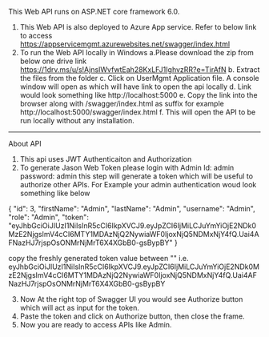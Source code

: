 This Web API runs on ASP.NET core framework 6.0. 

1) This Web API is also deployed to Azure App service. Refer to below link to access 
https://appservicemgmt.azurewebsites.net/swagger/index.html
2) To run the Web API locally in Windows
  a.Please download the zip from below one drive link 
https://1drv.ms/u/s!AjnsIWvfwtEah28KxLFJ1IghvzRR?e=TirAfN
  b. Extract the files from the folder
  c. Click on UserMgmt Application file. A console window will open as which will have link to open the api locally
  d. Link would look something like http://localhost:5000
  e. Copy the link into the browser along with /swagger/index.html as suffix for example http://localhost:5000/swagger/index.html
  f. This will open the API to be run locally without any installation.
 ______________________________________________________________________________________________________________________________
 
 About API
 
 1) This api uses JWT Authenticaiton and Authorization
 2) To generate Jason Web Token please login with Admin 
  Id: admin
  password: admin
  this step will generate a token which will be useful to authorize other APIs. For Example your admin authentication woud look something like below
  
  {
  "id": 3,
  "firstName": "Admin",
  "lastName": "Admin",
  "username": "Admin",
  "role": "Admin",
  "token": "eyJhbGciOiJIUzI1NiIsInR5cCI6IkpXVCJ9.eyJpZCI6IjMiLCJuYmYiOjE2NDk0MzE2NjgsImV4cCI6MTY1MDAzNjQ2NywiaWF0IjoxNjQ5NDMxNjY4fQ.Uai4AFNazHJ7rjspOsONMrNjMrT6X4XGbB0-gsBypBY"
}

copy the freshly generated token value between "" i.e. 
eyJhbGciOiJIUzI1NiIsInR5cCI6IkpXVCJ9.eyJpZCI6IjMiLCJuYmYiOjE2NDk0MzE2NjgsImV4cCI6MTY1MDAzNjQ2NywiaWF0IjoxNjQ5NDMxNjY4fQ.Uai4AFNazHJ7rjspOsONMrNjMrT6X4XGbB0-gsBypBY


 3) Now At the right top of Swagger UI you would see Authorize button which will act as input for the token. 
 4) Paste the token and click on Authorize button, then close the frame. 
 5) Now you are ready to access APIs like Admin. 
 
  



